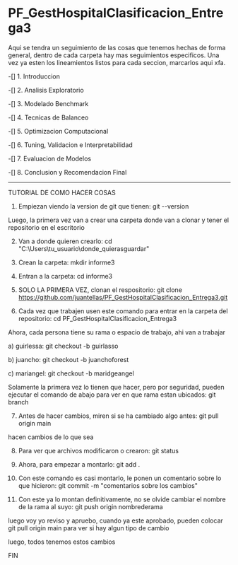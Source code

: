 # PF_GestHospitalClasificacion_Entrega3

Aqui se tendra un seguimiento de las cosas que tenemos hechas de forma general, dentro de cada carpeta hay mas seguimientos especificos. Una vez ya esten los lineamientos listos para cada seccion, marcarlos aqui xfa.

-[] 1. Introduccion

-[] 2. Analisis Exploratorio

-[] 3. Modelado Benchmark

-[] 4. Tecnicas de Balanceo

-[] 5. Optimizacion Computacional

-[] 6. Tuning, Validacion e Interpretabilidad

-[] 7. Evaluacion de Modelos

-[] 8. Conclusion y Recomendacion Final

----------------------------------------------------------------------------------------------------------------------------------------------------------------------------------------------------------------------------------------------------

TUTORIAL DE COMO HACER COSAS

1. Empiezan viendo la version de git que tienen: git --version 

Luego, la primera vez van a crear una carpeta donde van a clonar y tener el repositorio en el escritorio

2. Van a donde quieren crearlo: cd "C:\Users\tu_usuario\donde_quierasguardar"

3. Crean la carpeta: mkdir informe3

4. Entran a la carpeta: cd informe3

5. SOLO LA PRIMERA VEZ, clonan el respositorio: git clone https://github.com/juantellas/PF_GestHospitalClasificacion_Entrega3.git

6. Cada vez que trabajen usen este comando para entrar en la carpeta del repositorio: cd PF_GestHospitalClasificacion_Entrega3

Ahora, cada persona tiene su rama o espacio de trabajo, ahi van a trabajar

a) guirlessa: git checkout -b guirlasso

b) juancho: git checkout -b juanchoforest

c) mariangel: git checkout -b maridgeangel

Solamente la primera vez lo tienen que hacer, pero por seguridad, pueden ejecutar el comando de abajo para ver en que rama estan ubicados: git branch

7. Antes de hacer cambios, miren si se ha cambiado algo antes: git pull origin main

hacen cambios de lo que sea

8. Para ver que archivos modificaron o crearon: git status

9. Ahora, para empezar a montarlo: git add .

10. Con este comando es casi montarlo, le ponen un comentario sobre lo que hicieron: git commit -m "comentarios sobre los cambios"

11. Con este ya lo montan definitivamente, no se olvide cambiar el nombre de la rama al suyo: git push origin nombrederama

luego voy yo reviso y apruebo, cuando ya este aprobado, pueden colocar git pull origin main para ver si hay algun tipo de cambio

luego, todos tenemos estos cambios

FIN
